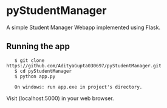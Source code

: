 # pyStudentManager
A simple Student Manager Webapp implemented using Flask.

## Running the app

       $ git clone https://github.com/AdityaGupta030697/pyStudentManager.git
       $ cd pyStudentManager
       $ python app.py
       
       On windows: run app.exe in project's directory.
       
 
Visit (localhost:5000) in your web browser.
 
 
 
